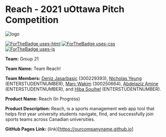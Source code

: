 # Reach - 2021 uOttawa Pitch Competition

[comment]: <> (Logo & Badges:)
![logo](https://user-images.githubusercontent.com/46465622/135704555-370235b8-a246-4fc3-9bcb-90bbbafcb70f.png)

[![ForTheBadge uses-html](http://ForTheBadge.com/images/badges/uses-html.svg)](http://ForTheBadge.com)
[![ForTheBadge uses-css](http://ForTheBadge.com/images/badges/uses-css.svg)](http://ForTheBadge.com)
[![ForTheBadge uses-js](http://ForTheBadge.com/images/badges/uses-js.svg)](http://ForTheBadge.com)

[comment]: <> (User)

**Team:** Group 21

**Team Name:** Team Reach!

**Team Members:** [Deniz Jasarbasic](https://github.com/denizjasarbasic) (300229393), [Nicholas Yeung](https://github.com/NicholasYeung8) (ENTERSTUDENTNUMBER), [Marc Wakim](https://github.com/marcwakim) (300250664), [Abdelaziz Amine](https://github.com/Abdelaziz64) (ENTERSTUDENTNUMBER), and [Hiba Souihel](https://github.com/hibss61) (ENTERSTUDENTNUMBER).

**Product Name:** Reach (In Progress)

**Product Description:** Reach, is a sports management web app tool that helps first year university students navigate, find, and successfully join sports teams across Canadian universities. 

**GitHub Pages Link:** (link)[https://ourcompanyname.github.io]
